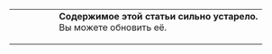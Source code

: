 <table>
<tbody>
<tr class="odd">
<td><dl>
<dt></dt>
<dd><dl>
<dt></dt>
<dd><strong>Содержимое этой статьи сильно устарело.</strong>
</dd>
<dd>Вы можете обновить её.
</dd>
</dl>
</dd>
</dl></td>
</tr>
</tbody>
</table>
